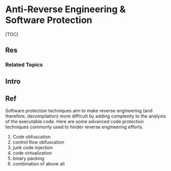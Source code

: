 # Anti-Reverse Engineering & Software Protection

[TOC]



## Res
### Related Topics




## Intro



## Ref
[What is decompilation? | JEB Documentation]: https://www.pnfsoftware.com/decompilation

Software protection techniques aim to make reverse engineering (and therefore, decompilation) more difficult by adding complexity to the analysis of the executable code. Here are some advanced code protection techniques commonly used to hinder reverse engineering efforts.
1. Code obfuscation
2. control flow obfuscation
3. junk code injection
4. code virtualization
5. binary packing
6. combination of above all